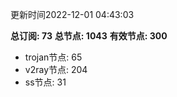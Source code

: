 更新时间2022-12-01 04:43:03

**总订阅: 73**
**总节点: 1043**
**有效节点: 300**
- trojan节点: 65
- v2ray节点: 204
- ss节点: 31
